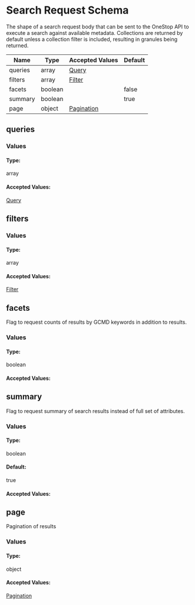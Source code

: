 

# Search Request Schema

The shape of a search request body that can be sent to the OneStop API to execute a search against available metadata. Collections are returned by default unless a collection filter is included, resulting in granules being returned.


| Name | Type | Accepted Values | Default |
|------|------|--------|---------|
| queries| array| [Query](components/query.md)|  |
| filters| array| [Filter](components/filter.md)|  |
| facets| boolean| | false |
| summary| boolean| | true |
| page| object| [Pagination](components/page.md)|  |


## queries


### Values

#### Type:
array

#### Accepted Values:
[Query](components/query.md)

## filters


### Values

#### Type:
array

#### Accepted Values:
[Filter](components/filter.md)

## facets

Flag to request counts of results by GCMD keywords in addition to results.

### Values

#### Type:
boolean

#### Accepted Values:


## summary

Flag to request summary of search results instead of full set of attributes.

### Values

#### Type:
boolean
#### Default:
true

#### Accepted Values:


## page

Pagination of results

### Values

#### Type:
object

#### Accepted Values:
[Pagination](components/page.md)


